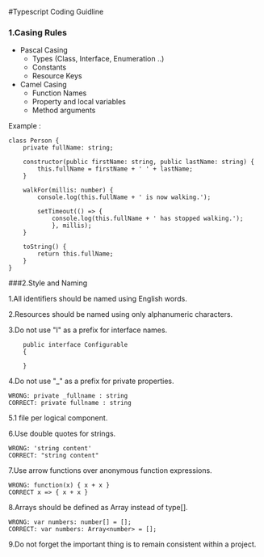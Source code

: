 
#Typescript Coding Guidline



### 1.Casing Rules

* Pascal Casing
	* Types (Class, Interface, Enumeration ..)
	* Constants
	* Resource Keys
* Camel Casing
	* Function Names
	* Property and local variables
	* Method arguments


Example :

	class Person {
		private fullName: string;

		constructor(public firstName: string, public lastName: string) {
			this.fullName = firstName + ' ' + lastName;
		}

		walkFor(millis: number) {
			console.log(this.fullName + ' is now walking.');

			setTimeout(() => {
				console.log(this.fullName + ' has stopped walking.');
				}, millis);
		}

		toString() {
			return this.fullName;
		}
	}

###2.Style and Naming

1.All identifiers should be named using English words.

2.Resources should be named using only alphanumeric characters.

3.Do not use "I" as a prefix for interface names.

		public interface Configurable
		{

		}

4.Do not use "_" as a prefix for private properties.

	WRONG: private _fullname : string
	CORRECT: private fullname : string

5.1 file per logical component.

6.Use double quotes for strings.

	WRONG: 'string content'
	CORRECT: "string content"

7.Use arrow functions over anonymous function expressions.

	WRONG: function(x) { x + x }
	CORRECT x => { x + x }

8.Arrays should be defined as Array<type> instead of type[].

	WRONG: var numbers: number[] = [];
	CORRECT: var numbers: Array<number> = [];

9.Do not forget the important thing is to remain consistent within a project.
